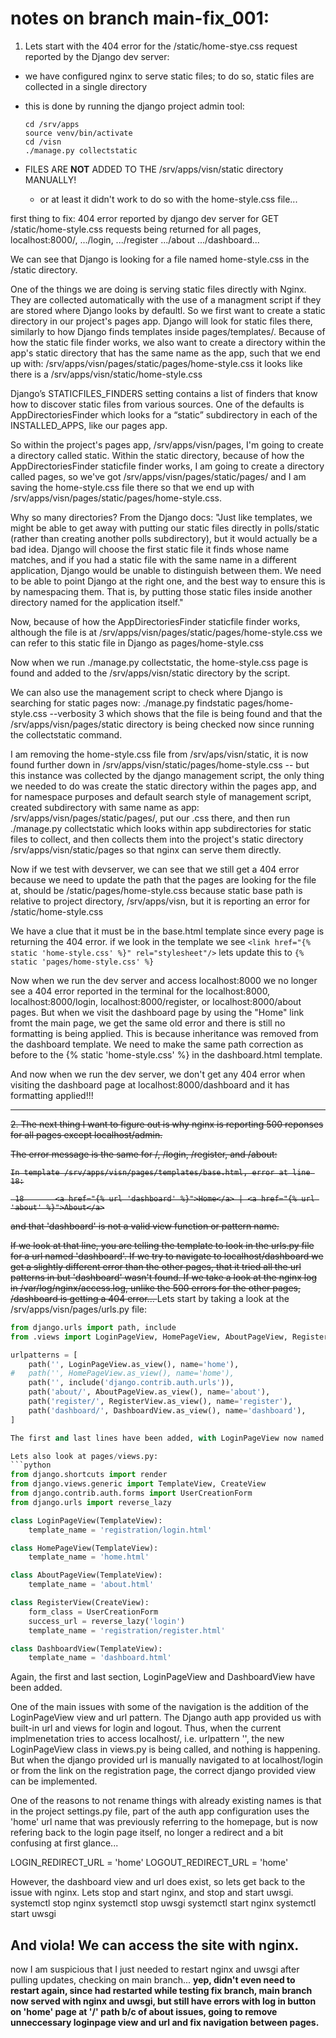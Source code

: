 # notes on branch main-fix_001:

1. Lets start with the 404 error for the /static/home-stye.css request reported by the Django dev server: 

- we have configured nginx to serve static files; to do so, static files are collected in a single directory

- this is done by running the django project admin tool: 
	```
	cd /srv/apps
	source venv/bin/activate
	cd /visn
	./manage.py collectstatic
	```
- FILES ARE **NOT** ADDED TO THE /srv/apps/visn/static directory MANUALLY!
	- or at least it didn't work to do so with the home-style.css file...

first thing to fix: 404 error reported by django dev server for GET /static/home-style.css requests being returned for all pages, localhost:8000/, .../login, .../register .../about .../dashboard...

We can see that Django is looking for a file named home-style.css in the /static directory. 

One of the things we are doing is serving static files directly with Nginx. They are collected automatically with the use of a managment script if they are stored where Django looks by defaultl. So we first want to create a static directory in our project's pages app. Django will look for static files there, similarly to how Django finds templates inside pages/templates/. Because of how the static file finder works, we also want to create a directory within the app's static directory that has the same name as the app, such that we end up with: 
/srv/apps/visn/pages/static/pages/home-style.css
it looks like there is a /srv/apps/visn/static/home-style.css

Django’s STATICFILES_FINDERS setting contains a list of finders that know how to discover static files from various sources. One of the defaults is AppDirectoriesFinder which looks for a “static” subdirectory in each of the INSTALLED_APPS, like our pages app. 

So within the project's pages app, /srv/apps/visn/pages, I'm going to create a directory called static. Within the static directory, because of how the AppDirectoriesFinder staticfile finder works, I am going to create a directory called pages, so we've got /srv/apps/visn/pages/static/pages/ and I am saving the home-style.css file there so that we end up with /srv/apps/visn/pages/static/pages/home-style.css. 

Why so many directories? From the Django docs: "Just like templates, we might be able to get away with putting our static files directly in polls/static (rather than creating another polls subdirectory), but it would actually be a bad idea. Django will choose the first static file it finds whose name matches, and if you had a static file with the same name in a different application, Django would be unable to distinguish between them. We need to be able to point Django at the right one, and the best way to ensure this is by namespacing them. That is, by putting those static files inside another directory named for the application itself."

Now, because of how the AppDirectoriesFinder staticfile finder works, although the file is at /srv/apps/visn/pages/static/pages/home-style.css we can refer to this static file in Django as pages/home-style.css

Now when we run ./manage.py collectstatic, the home-style.css page is found and added to the /srv/apps/visn/static directory by the script. 

We can also use the management script to check where Django is searching for static pages now: 
./manage.py findstatic pages/home-style.css --verbosity 3 
which shows that the file is being found and that the /srv/apps/visn/pages/static directory is being checked now since running the collectstatic command.

I am removing the home-style.css file from /srv/aps/visn/static, it is now found further down in /srv/apps/visn/static/pages/home-style.css -- but this instance was collected by the django management script, the only thing we needed to do was create the static directory within the pages app, and for namespace purposes and default search style of management script, created subdirectory with same name as app: /srv/apps/visn/pages/static/pages/, put our .css there, and then run ./manage.py collectstatic which looks within app subdirectories for static files to collect, and then collects them into the project's static directory /srv/apps/visn/static/pages so that nginx can serve them directly. 

Now if we test with devserver, we can see that we still get a 404 error because we need to update the path that the pages are looking for the file at, should be /static/pages/home-style.css because static base path is relative to project directory, /srv/apps/visn, but it is reporting an error for /static/home-style.css

We have a clue that it must be in the base.html template since every page is returning the 404 error. 
if we look in the template we see `<link href="{% static 'home-style.css' %}" rel="stylesheet"/>` lets update this to `{% static 'pages/home-style.css' %}`

Now when we run the dev server and access localhost:8000 we no longer see a 404 error reported in the terminal for the localhost:8000, localhost:8000/login, localhost:8000/register, or localhost:8000/about pages. But when we visit the dashboard page by using the "Home" link fromt the main page, we get the same old error and there is still no formatting is being applied. This is because inheritance was removed from the dashboard template. We need to make the same path correction as before to the {% static 'home-style.css' %} in the dashboard.html template. 

And now when we run the dev server, we don't get any 404 error when visiting the dashboard page at localhost:8000/dashboard and it has formatting applied!!!

---

<s>2. The next thing I want to figure out is why nginx is reporting 500 reponses for all pages except localhost/admin.

The error message is the same for /, /login, /register, and /about:  
```
In template /srv/apps/visn/pages/templates/base.html, error at line 18:

 18 	  <a href="{% url 'dashboard' %}">Home</a> | <a href="{% url 'about' %}">About</a>
```
and that 'dashboard' is not a valid view function or pattern name. 

If we look at that line, you are telling the template to look in the urls.py file for a url named 'dashboard'. 
If we try to navigate to localhost/dashboard we get a slightly different error than the other pages, that it tried all the url patterns in but 'dashboard' wasn't found. If we take a look at the nginx log in /var/log/nginx/access.log, unlike the 500 errors for the other pages, /dashboard is getting a 404 error...
</s>
Lets start by taking a look at the /srv/apps/visn/pages/urls.py file:
```python
from django.urls import path, include
from .views import LoginPageView, HomePageView, AboutPageView, RegisterView, DashboardView

urlpatterns = [
    path('', LoginPageView.as_view(), name='home'),
#   path('', HomePageView.as_view(), name='home'),
    path('', include('django.contrib.auth.urls')),
    path('about/', AboutPageView.as_view(), name='about'),
    path('register/', RegisterView.as_view(), name='register'),
    path('dashboard/', DashboardView.as_view(), name='dashboard'),
]

The first and last lines have been added, with LoginPageView now named 'home'. There is a 'dashboard' url present. 

Lets also look at pages/views.py:
```python
from django.shortcuts import render
from django.views.generic import TemplateView, CreateView
from django.contrib.auth.forms import UserCreationForm
from django.urls import reverse_lazy

class LoginPageView(TemplateView):
    template_name = 'registration/login.html'

class HomePageView(TemplateView):
    template_name = 'home.html'

class AboutPageView(TemplateView):
    template_name = 'about.html'

class RegisterView(CreateView):
    form_class = UserCreationForm
    success_url = reverse_lazy('login')
    template_name = 'registration/register.html'

class DashboardView(TemplateView):
    template_name = 'dashboard.html'
```

Again, the first and last section, LoginPageView and DashboardView have been added. 

One of the main issues with some of the navigation is the addition of the LoginPageView view and url pattern. The Django auth app provided us with built-in url and views for login and logout. Thus, when the current implmenetation tries to access localhost/, i.e. urlpattern '', the new LoginPageView class in views.py is being called, and nothing is happening. But when the django provided url is manually navigated to at localhost/login or from the link on the registration page, the correct django provided view can be implemented. 

One of the reasons to not rename things with already existing names is that in the project settings.py file, part of the auth app configuration uses the 'home' url name that was previously referring to the homepage, but is now refering back to the login page itself, no longer a redirect and a bit confusing at first glance...

LOGIN_REDIRECT_URL = 'home'
LOGOUT_REDIRECT_URL = 'home'

However, the dashboard view and url does exist, so lets get back to the issue with nginx. Lets stop and start nginx, and stop and start uwsgi. 
systemctl stop nginx
systemctl stop uwsgi
systemctl start nginx
systemctl start uwsgi

And viola! We can access the site with nginx. 
---
now I am suspicious that I just needed to restart nginx and uwsgi after pulling updates, checking on main branch...
**yep, didn't even need to restart again, since had restarted while testing fix branch, main branch now served with nginx and uwsgi, but still have errors with log in button on 'home' page at '/' path b/c of about issues, going to remove unneccessary loginpage view and url and fix navigation between pages.**
